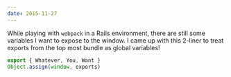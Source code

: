 ```yaml
---
date: 2015-11-27
---
```


While playing with `webpack` in a Rails environment, there are still some variables I want to expose to the window.
I came up with this 2-liner to treat exports from the top most bundle as global variables!

```javascript
export { Whatever, You, Want }
Object.assign(window, exports)
```


